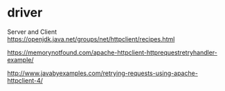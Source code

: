 # driver
Server and Client
https://openjdk.java.net/groups/net/httpclient/recipes.html

https://memorynotfound.com/apache-httpclient-httprequestretryhandler-example/

http://www.javabyexamples.com/retrying-requests-using-apache-httpclient-4/
